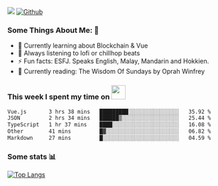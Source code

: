 ![](https://visitor-badge.laobi.icu/badge?page_id=seanho96.seanho96)
[![Github](https://img.shields.io/github/followers/seanho96?label=Follow&style=social)](https://github.com/seanho96)

### Some Things About Me: 👋
- 🌱 Currently learning about Blockchain & Vue
- :musical_note: Always listening to lofi or chillhop beats
- :zap: Fun facts: ESFJ. Speaks English, Malay, Mandarin and Hokkien.
- :book: Currently reading: The Wisdom Of Sundays by Oprah Winfrey

### This week I spent my time on <img src="https://media.giphy.com/media/SvQzkTQb3ZwKcj1QTO/giphy.gif" width="32">

<!--START_SECTION:waka-->

```txt
Vue.js       3 hrs 38 mins   █████████░░░░░░░░░░░░░░░░   35.92 %
JSON         2 hrs 34 mins   ██████▒░░░░░░░░░░░░░░░░░░   25.44 %
TypeScript   1 hr 37 mins    ████░░░░░░░░░░░░░░░░░░░░░   16.08 %
Other        41 mins         █▓░░░░░░░░░░░░░░░░░░░░░░░   06.82 %
Markdown     27 mins         █░░░░░░░░░░░░░░░░░░░░░░░░   04.59 %
```

<!--END_SECTION:waka-->

### Some stats 📊

[![Top Langs](https://github-readme-stats.vercel.app/api/top-langs/?username=seanho96&layout=compact&theme=graywhite)](https://github.com/anuraghazra/github-readme-stats)
<br/>
<!-- ![GitHub stats](https://github-readme-stats.vercel.app/api?username=seanho96&show_icons=true&theme=graywhite)-->

